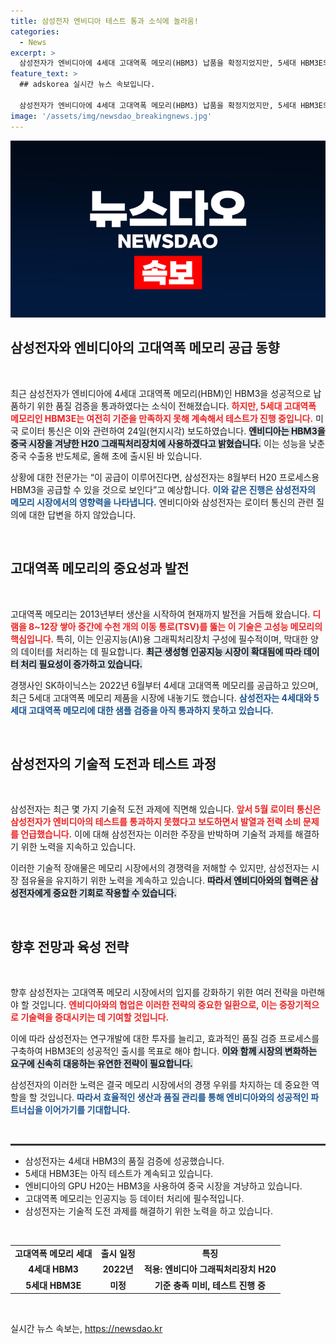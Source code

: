```yaml
---
title: 삼성전자 엔비디아 테스트 통과 소식에 놀라움!
categories:
  - News
excerpt: >
  삼성전자가 엔비디아에 4세대 고대역폭 메모리(HBM3) 납품을 확정지었지만, 5세대 HBM3E의 품질 검증은 아직 미비하다. 인공지능 시장의 폭발적 성장 속에서 경쟁이 치열해지는 가운데, 삼성의 미래 전략이 주목받고 있다. 클릭하여 자세한 내용을 확인하세요!
feature_text: >
  ## adskorea 실시간 뉴스 속보입니다.

  삼성전자가 엔비디아에 4세대 고대역폭 메모리(HBM3) 납품을 확정지었지만, 5세대 HBM3E의 품질 검증은 아직 미비하다. 인공지능 시장의 폭발적 성장 속에서 경쟁이 치열해지는 가운데, 삼성의 미래 전략이 주목받고 있다. 클릭하여 자세한 내용을 확인하세요!
image: '/assets/img/newsdao_breakingnews.jpg'
---
```


<p><img src="/assets/img/newsdao_breakingnews.jpg" alt="adskorea 속보" /></p>

<h2 data-ke-size="size26">삼성전자와 엔비디아의 고대역폭 메모리 공급 동향</h2>

<p data-ke-size="size16">&nbsp;</p>

<p>최근 삼성전자가 엔비디아에 4세대 고대역폭 메모리(HBM)인 HBM3을 성공적으로 납품하기 위한 품질 검증을 통과하였다는 소식이 전해졌습니다. <b><span style="color: #ee2323;">하지만, 5세대 고대역폭 메모리인 HBM3E는 여전히 기준을 만족하지 못해 계속해서 테스트가 진행 중입니다.</span></b> 미국 로이터 통신은 이와 관련하여 24일(현지시각) 보도하였습니다. <b><span style="background-color: #21538527;">엔비디아는 HBM3을 중국 시장을 겨냥한 H20 그래픽처리장치에 사용하겠다고 밝혔습니다.</span></b> 이는 성능을 낮춘 중국 수출용 반도체로, 올해 초에 출시된 바 있습니다. </p>

<p>상황에 대한 전문가는 “이 공급이 이루어진다면, 삼성전자는 8월부터 H20 프로세스용 HBM3을 공급할 수 있을 것으로 보인다”고 예상합니다. <b><span style="color: #1a5490;">이와 같은 진행은 삼성전자의 메모리 시장에서의 영향력을 나타냅니다.</span></b> 엔비디아와 삼성전자는 로이터 통신의 관련 질의에 대한 답변을 하지 않았습니다.</p>

<p data-ke-size="size16">&nbsp;</p>

<h2 data-ke-size="size26">고대역폭 메모리의 중요성과 발전</h2>

<p data-ke-size="size16">&nbsp;</p>

<p>고대역폭 메모리는 2013년부터 생산을 시작하여 현재까지 발전을 거듭해 왔습니다. <b><span style="color: #ee2323;">디램을 8~12장 쌓아 중간에 수천 개의 이동 통로(TSV)를 뚫는 이 기술은 고성능 메모리의 핵심입니다.</span></b> 특히, 이는 인공지능(AI)용 그래픽처리장치 구성에 필수적이며, 막대한 양의 데이터를 처리하는 데 필요합니다. <b><span style="background-color: #21538527;">최근 생성형 인공지능 시장이 확대됨에 따라 데이터 처리 필요성이 증가하고 있습니다.</span></b></p>

<p>경쟁사인 SK하이닉스는 2022년 6월부터 4세대 고대역폭 메모리를 공급하고 있으며, 최근 5세대 고대역폭 메모리 제품을 시장에 내놓기도 했습니다. <b><span style="color: #1a5490;">삼성전자는 4세대와 5세대 고대역폭 메모리에 대한 샘플 검증을 아직 통과하지 못하고 있습니다.</span></b> </p>

<p data-ke-size="size16">&nbsp;</p>

<h2 data-ke-size="size26">삼성전자의 기술적 도전과 테스트 과정</h2>

<p data-ke-size="size16">&nbsp;</p>

<p>삼성전자는 최근 몇 가지 기술적 도전 과제에 직면해 있습니다. <b><span style="color: #ee2323;">앞서 5월 로이터 통신은 삼성전자가 엔비디아의 테스트를 통과하지 못했다고 보도하면서 발열과 전력 소비 문제를 언급했습니다.</span></b> 이에 대해 삼성전자는 이러한 주장을 반박하며 기술적 과제를 해결하기 위한 노력을 지속하고 있습니다. </p>

<p>이러한 기술적 장애물은 메모리 시장에서의 경쟁력을 저해할 수 있지만, 삼성전자는 시장 점유율을 유지하기 위한 노력을 계속하고 있습니다. <b><span style="background-color: #21538527;">따라서 엔비디아와의 협력은 삼성전자에게 중요한 기회로 작용할 수 있습니다.</span></b> </p>

<p data-ke-size="size16">&nbsp;</p>

<h2 data-ke-size="size26">향후 전망과 육성 전략</h2>

<p data-ke-size="size16">&nbsp;</p>

<p>향후 삼성전자는 고대역폭 메모리 시장에서의 입지를 강화하기 위한 여러 전략을 마련해야 할 것입니다. <b><span style="color: #ee2323;">엔비디아와의 협업은 이러한 전략의 중요한 일환으로, 이는 중장기적으로 기술력을 증대시키는 데 기여할 것입니다.</span></b> </p>

<p>이에 따라 삼성전자는 연구개발에 대한 투자를 늘리고, 효과적인 품질 검증 프로세스를 구축하여 HBM3E의 성공적인 출시를 목표로 해야 합니다. <b><span style="background-color: #21538527;">이와 함께 시장의 변화하는 요구에 신속히 대응하는 유연한 전략이 필요합니다.</span></b> </p>

<p>삼성전자의 이러한 노력은 결국 메모리 시장에서의 경쟁 우위를 차지하는 데 중요한 역할을 할 것입니다. <b><span style="color: #1a5490;">따라서 효율적인 생산과 품질 관리를 통해 엔비디아와의 성공적인 파트너십을 이어가기를 기대합니다.</span></b> </p>

<p data-ke-size="size16">&nbsp;</p>

<hr style="height:3px; border:none; background-color:#333;">

<ul>
<li>삼성전자는 4세대 HBM3의 품질 검증에 성공했습니다.</li>
<li>5세대 HBM3E는 아직 테스트가 계속되고 있습니다.</li>
<li>엔비디아의 GPU H20는 HBM3을 사용하여 중국 시장을 겨냥하고 있습니다.</li>
<li>고대역폭 메모리는 인공지능 등 데이터 처리에 필수적입니다.</li>
<li>삼성전자는 기술적 도전 과제를 해결하기 위한 노력을 하고 있습니다.</li>
</ul>

<p data-ke-size="size16">&nbsp;</p>

<table style="width:100%; border-collapse:collapse;">
<tr>
<td style="text-align: center; height: 17px;"><b>고대역폭 메모리 세대</b></td>
<td style="text-align: center; height: 17px;"><b>출시 일정</b></td>
<td style="text-align: center; height: 17px;"><b>특징</b></td>
</tr>
<tr>
<td style="text-align: center; height: 17px;"><b>4세대 HBM3</b></td>
<td style="text-align: center; height: 17px;"><b>2022년</b></td>
<td style="text-align: center; height: 17px;"><b>적용: 엔비디아 그래픽처리장치 H20</b></td>
</tr>
<tr>
<td style="text-align: center; height: 17px;"><b>5세대 HBM3E</b></td>
<td style="text-align: center; height: 17px;"><b>미정</b></td>
<td style="text-align: center; height: 17px;"><b>기준 충족 미비, 테스트 진행 중</b></td>
</tr>
</table>

<p data-ke-size="size16">&nbsp;</p>
실시간 뉴스 속보는, <a href="https://newsdao.kr" rel="dofollow">https://newsdao.kr</a>


